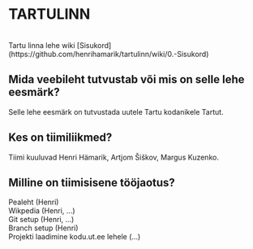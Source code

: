 
# TARTULINN
 <br />
Tartu linna lehe wiki [Sisukord](https://github.com/henrihamarik/tartulinn/wiki/0.-Sisukord)

## Mida veebileht tutvustab või mis on selle lehe eesmärk?
Selle lehe eesmärk on tutvustada uutele Tartu kodanikele Tartut.

## Kes on tiimiliikmed?
Tiimi kuuluvad Henri Hämarik, Artjom Šiškov, Margus Kuzenko.

## Milline on tiimisisene tööjaotus?
Pealeht (Henri)<br />
Wikpedia (Henri, ...)<br />
Git setup (Henri, ...)<br />
Branch setup (Henri)<br />
Projekti laadimine kodu.ut.ee lehele (...)


